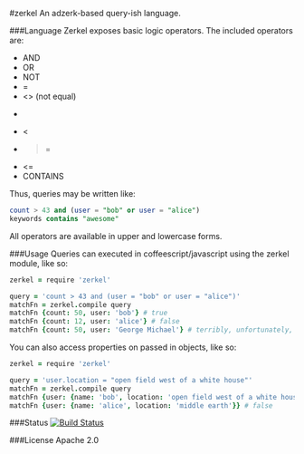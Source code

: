 #zerkel
An adzerk-based query-ish language.

###Language
Zerkel exposes basic logic operators. The included operators are:
 * AND
 * OR
 * NOT
 * =
 * <> (not equal)
 * >
 * <
 * >=
 * <=
 * CONTAINS

Thus, queries may be written like:

```sql
count > 43 and (user = "bob" or user = "alice")
keywords contains "awesome"
```

All operators are available in upper and lowercase forms.

###Usage
Queries can executed in coffeescript/javascript using the zerkel module, like so:

```coffeescript
zerkel = require 'zerkel'

query = 'count > 43 and (user = "bob" or user = "alice")'
matchFn = zerkel.compile query
matchFn {count: 50, user: 'bob'} # true
matchFn {count: 12, user: 'alice'} # false
matchFn {count: 50, user: 'George Michael'} # terribly, unfortunately, false
```

You can also access properties on passed in objects, like so:

```coffeescript
zerkel = require 'zerkel'

query = 'user.location = "open field west of a white house"'
matchFn = zerkel.compile query
matchFn {user: {name: 'bob', location: 'open field west of a white house'}} # true
matchFn {user: {name: 'alice', location: 'middle earth'}} # false
```

###Status
[![Build Status](https://travis-ci.org/adzerk/zerkel.png?branch=master)](https://travis-ci.org/adzerk/zerkel)

###License
Apache 2.0
